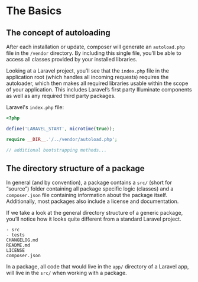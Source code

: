 # The Basics

## The concept of autoloading
After each installation or update, composer will generate an `autoload.php` file in the `/vendor` directory. By including this single file, you’ll be able to access all classes provided by your installed libraries.

Looking at a Laravel project, you’ll see that the `index.php` file in the application root (which handles all incoming requests) requires the autoloader, which then makes all required libraries usable within the scope of your application. This includes Laravel’s first party Illuminate components as well as any required third party packages.

Laravel's `index.php` file:
```php
<?php

define('LARAVEL_START', microtime(true));

require __DIR__.'/../vendor/autoload.php';

// additional bootstrapping methods...
```

## The directory structure of a package
In general (and by convention), a package contains a `src/` (short for “source”) folder containing all package specific logic (classes) and a `composer.json` file containing information about the package itself. Additionally, most packages also include a license and documentation.

If we take a look at the general directory structure of a generic package, you’ll notice how it looks quite different from a standard Laravel project.

```
- src
- tests
CHANGELOG.md
README.md
LICENSE
composer.json
```

In a package, all code that would live in the `app/` directory of a Laravel app, will live in the `src/` when working with a package.